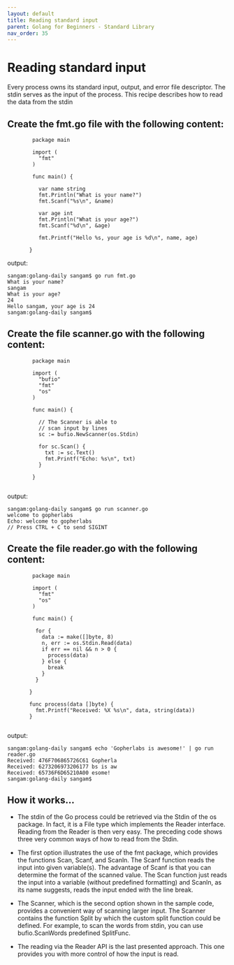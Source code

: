 ```yaml
---
layout: default
title: Reading standard input
parent: Golang for Beginners - Standard Library
nav_order: 35
---
```



# Reading standard input

Every process owns its standard input, output, and error file descriptor.
The stdin serves as the input of the process. This recipe describes how to read the data from the stdin

## Create the fmt.go file with the following content:


```
        package main

        import (
          "fmt"
        )

        func main() {

          var name string
          fmt.Println("What is your name?")
          fmt.Scanf("%s\n", &name)

          var age int
          fmt.Println("What is your age?")
          fmt.Scanf("%d\n", &age)

          fmt.Printf("Hello %s, your age is %d\n", name, age)

       }

```
output: 
```
sangam:golang-daily sangam$ go run fmt.go
What is your name?
sangam 
What is your age?
24
Hello sangam, your age is 24
sangam:golang-daily sangam$ 

```

## Create the file scanner.go with the following content:

```
        package main

        import (
          "bufio"
          "fmt"
          "os"
        )

        func main() {

          // The Scanner is able to
          // scan input by lines
          sc := bufio.NewScanner(os.Stdin)

          for sc.Scan() {
            txt := sc.Text()
            fmt.Printf("Echo: %s\n", txt)
          }

        }


```
output:
```
sangam:golang-daily sangam$ go run scanner.go
welcome to gopherlabs
Echo: welcome to gopherlabs
// Press CTRL + C to send SIGINT
```
## Create the file reader.go with the following content:

```
        package main

        import (
          "fmt"
          "os"
        )

        func main() {

         for {
           data := make([]byte, 8)
           n, err := os.Stdin.Read(data)
           if err == nil && n > 0 {
             process(data)
           } else {
             break
           }
         }

       }

       func process(data []byte) {
         fmt.Printf("Received: %X %s\n", data, string(data))
       }


```
output:
```
sangam:golang-daily sangam$ echo 'Gopherlabs is awesome!' | go run reader.go
Received: 476F706865726C61 Gopherla
Received: 6273206973206177 bs is aw
Received: 65736F6D65210A00 esome!
sangam:golang-daily sangam$ 

```
## How it works...

- The stdin of the Go process could be retrieved via the Stdin of the os package. 
In fact, it is a File type which implements the Reader interface. Reading from the Reader is then very easy. 
The preceding code shows three very common ways of how to read from the Stdin.

- The first option illustrates the use of the fmt package, which provides the functions Scan, Scanf, and Scanln. 
The Scanf function reads the input into given variable(s). The advantage of Scanf is that you can determine the format of the scanned value. The Scan function just reads the input into a variable (without predefined formatting) and Scanln, as its name suggests, reads the input ended with the line break.

- The Scanner, which is the second option shown in the sample code,
provides a convenient way of scanning larger input. The Scanner contains the
function Split by which the custom split function could be defined. For example, to scan the words from stdin, you can use bufio.ScanWords predefined SplitFunc.

- The reading via the Reader API is the last presented approach. 
This one provides you with more control of  how the input is read.

